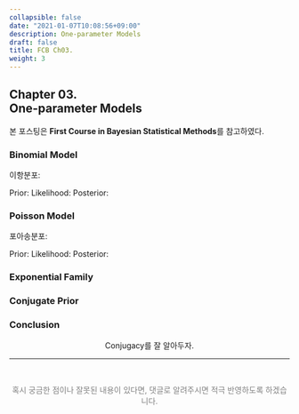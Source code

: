 ```yaml
---
collapsible: false
date: "2021-01-07T10:08:56+09:00"
description: One-parameter Models
draft: false
title: FCB Ch03.
weight: 3
---
```


## Chapter 03. <br> One-parameter Models
본 포스팅은 **First Course in Bayesian Statistical Methods**를 참고하였다.

### Binomial Model
이항분포:

Prior: 
Likelihood:
Posterior: 

### Poisson Model
포아송분포:

Prior:
Likelihood:
Posterior:

### Exponential Family


### Conjugate Prior

### Conclusion
<p style='text-align: center'> Conjugacy를 잘 알아두자. </p>

---
<br> 
<p style='text-align: center; color:gray'> 혹시 궁금한 점이나 잘못된 내용이 있다면, 댓글로 알려주시면 적극 반영하도록 하겠습니다. </p>

<br>
<br>